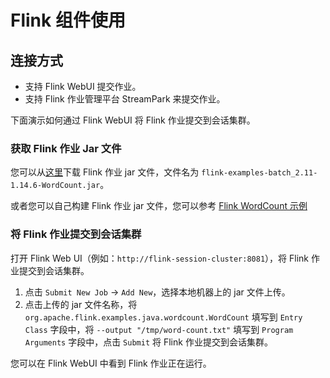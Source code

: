 # Flink 组件使用

## 连接方式

- 支持 Flink WebUI 提交作业。
- 支持 Flink 作业管理平台 StreamPark 来提交作业。

下面演示如何通过 Flink WebUI 将 Flink 作业提交到会话集群。

### 获取 Flink 作业 Jar 文件

您可以从[这里](https://repo1.maven.org/maven2/org/apache/flink/flink-examples-batch_2.11/1.14.6/flink-examples-batch_2.11-1.14.6-WordCount.jar)下载 Flink 作业 jar 文件，文件名为 `flink-examples-batch_2.11-1.14.6-WordCount.jar`。

或者您可以自己构建 Flink 作业 jar 文件，您可以参考 [Flink WordCount 示例](https://github.com/apache/flink/blob/master/flink-examples/flink-examples-batch/src/main/java/org/apache/flink/examples/java/wordcount/WordCount.java)

### 将 Flink 作业提交到会话集群

打开 Flink Web UI（例如：`http://flink-session-cluster:8081`），将 Flink 作业提交到会话集群。

1. 点击 `Submit New Job` -> `Add New`，选择本地机器上的 jar 文件上传。
2. 点击上传的 jar 文件名称，将 `org.apache.flink.examples.java.wordcount.WordCount` 填写到 `Entry Class` 字段中，将 `--output "/tmp/word-count.txt"` 填写到 `Program Arguments` 字段中，点击 `Submit` 将 Flink 作业提交到会话集群。
  
您可以在 Flink WebUI 中看到 Flink 作业正在运行。
